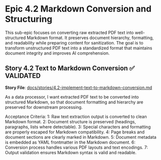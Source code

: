 # Epic 4.2 Markdown Conversion and Structuring

This sub-epic focuses on converting raw extracted PDF text into well-structured Markdown format. It preserves document hierarchy, formatting, and readability while preparing content for sanitization. The goal is to transform unstructured PDF text into a standardized format that maintains document integrity and improves AI comprehension.

## Story 4.2 Text to Markdown Conversion ✅ VALIDATED

**Story File**: [docs/stories/4.2-implement-text-to-markdown-conversion.md](docs/stories/4.2-implement-text-to-markdown-conversion.md)

As a data processor, I want extracted PDF text to be converted into structured Markdown, so that document formatting and hierarchy are preserved for downstream processing.

Acceptance Criteria:
1: Raw text extraction output is converted to clean Markdown format.
2: Document structure is preserved (headings, paragraphs, lists where detectable).
3: Special characters and formatting are properly escaped for Markdown compatibility.
4: Page breaks and document sections are clearly marked in Markdown.
5: Document metadata is embedded as YAML frontmatter in the Markdown document.
6: Conversion process handles various PDF layouts and text encodings.
7: Output validation ensures Markdown syntax is valid and readable.
